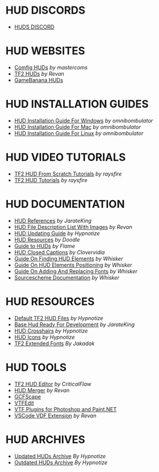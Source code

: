 # HUD DISCORDS
* [HUDS DISCORD](https://discord.com/invite/Hz3Q4Z8)

# HUD WEBSITES
* [Comfig HUDs](https://comfig.app/huds) *by mastercoms*
* [TF2 HUDs](https://tf2huds.dev) *by Revan*
* [GameBanana HUDs](https://gamebanana.com/mods/cats/1649)

# HUD INSTALLATION GUIDES
* [HUD Installation Guide For Windows](https://github.com/Hypnootize/TF2-Hud-Installation-Guides/blob/master/Hud%20Installation%20For%20Windows.md) *by omnibombulator*
* [HUD Installation Guide For Mac](https://github.com/Hypnootize/TF2-Hud-Installation-Guides/blob/master/Hud%20Installation%20For%20Mac.md) *by omnibombulator*
* [HUD Installation Guide For Linux](https://github.com/Hypnootize/TF2-Hud-Installation-Guides/blob/master/Hud%20Installation%20For%20Linux.md) *by omnibombulator*

# HUD VIDEO TUTORIALS
* [TF2 HUD From Scratch Tutorials](https://www.youtube.com/playlist?list=PL5eNrB8RrXXuV3P1nv6NnwF-tCL_KnJIs) *by raysfire*
* [TF2 HUD Tutorials](https://www.youtube.com/playlist?list=PL5eNrB8RrXXvohogCcKNKyk9SJxa26ltz) *by raysfire*

# HUD DOCUMENTATION
* [HUD References](https://github.com/JarateKing/TF2-Hud-Reference) *by JarateKing*
* [HUD File Description List With Images](https://github.com/cooolbros/tf2-res-file-list) *by Revan*
* [HUD Updating Guide](https://github.com/Hypnootize/Huds-Update-Guide/blob/master/README.md) *by Hypnotize*
* [HUD Resources](http://doodlesstuff.com/?p=tf2hud) *by Doodle*
* [Guide to HUDs](https://issuu.com/stefanbunduc/docs/flamehud) *by Flame*
* [HUD Closed Captions](https://steamcommunity.com/sharedfiles/filedetails/?id=167785751) *by Clovervidia*
* [Guide On Finding HUD Elements](https://github.com/rbjaxter/budhud/wiki/Finding-Elements) *by Whisker*
* [Guide On HUD Elements Positioning](https://github.com/rbjaxter/budhud/wiki/Element-Positioning) *by Whisker*
* [Guide On Adding And Replacing Fonts](https://github.com/rbjaxter/budhud/wiki/Adding---Replacing-Custom-Fonts) *by Whisker*
* [Sourcescheme Documentation](https://imgur.com/a/kRyiWE2) *by Whisker*

# HUD RESOURCES
* [Default TF2 HUD Files](https://github.com/Hypnootize/TF2-Default-Hud) *by Hypnotize*
* [Base Hud Ready For Development](https://github.com/JarateKing/BaseHud) *by JarateKing*
* [HUD Crosshairs](https://github.com/Hypnootize/TF2-Hud-Crosshairs) *by Hypnotize*
* [HUD Icons](https://github.com/Hypnootize/TF2-HUD-Icons) *by Hypnotize*
* [TF2 Extended Fonts](https://github.com/jakadak/TF2-extended-fonts) *By Jakadak*

# HUD TOOLS
* [TF2 HUD Editor](http://www.criticalflaw.ca/TF2HUD.Editor) *by CriticalFlaw*
* [HUD Merger](https://github.com/cooolbros/hud-merger) *by Revan*
* [GCFScape](https://gamebanana.com/tools/26)
* [VTFEdit](https://gamebanana.com/tools/95)
* [VTF Plugins for Photoshop and Paint.NET](https://gamebanana.com/tools/6791)
* [VSCode VDF Extension](https://marketplace.visualstudio.com/items?itemName=pfwobcke.vscode-vdf) *by Revan*

# HUD ARCHIVES
* [Updated HUDs Archive](https://github.com/Hypnootize/TF2-HUDs-Archive/blob/master/Updated%20HUDs%20List.md) *By Hypnotize*
* [Outdated HUDs Archive](https://github.com/Hypnootize/TF2-HUDs-Archive/blob/master/Outdated%20HUDs%20List.md) *By Hypnotize*